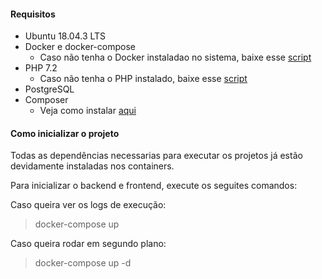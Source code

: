 
#### Requisitos

- Ubuntu 18.04.3 LTS
- Docker e docker-compose
    - Caso não tenha o Docker instaladao no sistema, baixe esse [script](https://raw.githubusercontent.com/marcusmendes/linux_scripts/master/install_docker.sh)
- PHP 7.2
    - Caso não tenha o PHP instalado, baixe esse [script](https://raw.githubusercontent.com/marcusmendes/linux_scripts/master/install_php7.2.sh)
- PostgreSQL
- Composer
    - Veja como instalar [aqui](https://getcomposer.org/download/)

#### Como inicializar o projeto

Todas as dependências necessarias para executar os projetos já estão devidamente instaladas nos containers.

Para inicializar o backend e frontend, execute os seguites comandos:

Caso queira ver os logs de execução:
> docker-compose up   

Caso queira rodar em segundo plano:
> docker-compose up -d
